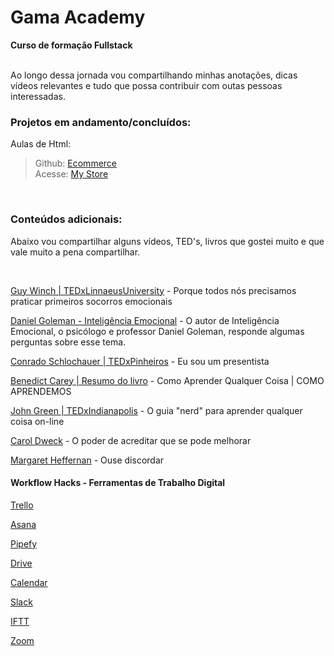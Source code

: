 # Gama Academy

**Curso de formação Fullstack**
<br>
<br>

Ao longo dessa jornada vou compartilhando minhas anotações, dicas vídeos relevantes e tudo que possa contribuir com outas pessoas interessadas.
<br>

### **Projetos em andamento/concluídos:**

Aulas de Html:
>Github: [Ecommerce](https://github.com/HellenBrunelli/ecommerce-gama) <br>
>Acesse: [My Store](https://hb-mystore.netlify.com/)


<br>

### **Conteúdos adicionais:**
Abaixo vou compartilhar alguns vídeos, TED's, livros que gostei muito e que vale muito a pena compartilhar.

<br>

[Guy Winch | TEDxLinnaeusUniversity](
https://www.ted.com/talks/guy_winch_why_we_all_need_to_practice_emotional_first_aid?language=pt-br) - Porque todos nós precisamos praticar primeiros socorros emocionais

[Daniel Goleman - Inteligência Emocional](https://www.youtube.com/watch?v=BqF50IuR3_c) - O autor de Inteligência Emocional, o psicólogo e professor Daniel Goleman, responde algumas perguntas sobre esse tema.

[Conrado Schlochauer | TEDxPinheiros](https://www.youtube.com/watch?v=_wfpqGBTad8) - Eu sou um presentista

[Benedict Carey | Resumo do livro](https://www.youtube.com/watch?v=UvR5UhwKX38) - Como Aprender Qualquer Coisa | COMO APRENDEMOS

[John Green | TEDxIndianapolis](https://www.ted.com/talks/john_green_the_nerd_s_guide_to_learning_everything_online?language=pt-br) - O guia "nerd" para aprender qualquer coisa on-line

[Carol Dweck](https://www.youtube.com/watch?v=1hPuRBhYoo8) - O poder de acreditar que se pode melhorar

[Margaret Heffernan](https://www.ted.com/talks/margaret_heffernan_dare_to_disagree?language=pt-BR#t-745934) - Ouse discordar



#### Workflow Hacks - Ferramentas de Trabalho Digital

[Trello](https://blog.trello.com/br/dicas-trello)

[Asana](http://alexandria.marketing/como-usar-asana-para-gerenciar-equipes/)

[Pipefy](https://www.pipefy.com/pt-br/endeavor-melhores-praticas/)

[Drive](https://www.tecmundo.com.br/google-drive/102378-conheca-12-dicas-google-drive-voce-nao-sabia.htm)

[Calendar](https://comunidade.rockcontent.com/como-usar-o-google-calendar/)

[Slack](https://tecnoblog.net/250114/15-dicas-para-usar-no-slack-do-seu-time/)

[IFTT](https://www.bluelux.com.br/o-que-e-ifttt-como-ele-funciona/?v=19d3326f3137)

[Zoom](https://resultadosdigitais.com.br/agencias/tutorial-zoom/)